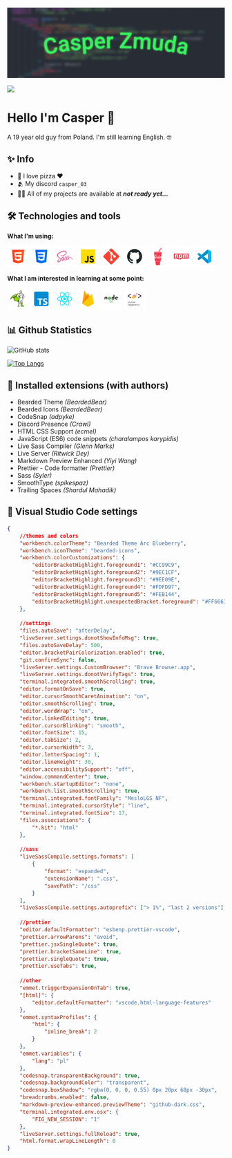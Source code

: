 ![Design and Development](./pictures/baner.png)

![](https://komarev.com/ghpvc/?username=CasperZmuda)

# Hello I'm Casper 🌊

A 19 year old guy from Poland. I'm still learning English. 🤓

## ✨ Info

- 🍕 I love pizza ❤️
- 🫂 My discord `casper_03`
- 👨‍💻 All of my projects are available at **_not ready yet..._**
<!-- <a href="https://zmudakacper.dev">**zmudakacper.dev**</a> -->

## 🛠 Technologies and tools

**What I'm using:**

<p>
    <img style="height: 50px;" src="pictures/html.png"></img>
    <img style="height: 50px;" src="pictures/css.png"></img>
    <img style="height: 50px;" src="pictures/sass.png"></img>
    <img style="height: 50px;" src="pictures/js.png"></img>
    <img style="height: 50px;" src="pictures/git.png"></img>
    <img style="height: 50px;" src="pictures/github.png"></img>
    <img style="height: 50px;" src="pictures/gulp.png"></img>
    <img style="height: 50px;" src="pictures/npm.png"></img>
    <img style="height: 50px;" src="pictures/vsc.png"></img>
</p>

**What I am interested in learning at some point:**

<p>
    <img style="height: 50px;" src="pictures/gsap.png"></img>
    <img style="height: 50px;" src="pictures/ts.png"></img>
    <img style="height: 50px;" src="pictures/react.png"></img>
    <img style="height: 50px;" src="pictures/firebase.png"></img>
    <img style="height: 50px;" src="pictures/node.png"></img>
    <img style="height: 50px;" src="pictures/styled.png"></img>
</p>

## 📊 Github Statistics

![GitHub stats](https://github-readme-stats.vercel.app/api?username=CasperZmuda&show_icons=true)

[![Top Langs](https://github-readme-stats.vercel.app/api/top-langs/?username=CasperZmuda)](https://github.com/anuraghazra/github-readme-stats)

## 🚧 Installed extensions (with authors)

- Bearded Theme _(BeardedBear)_
- Bearded Icons _(BeardedBear)_
- CodeSnap _(adpyke)_
- Discord Presence _(Crawl)_
- HTML CSS Support _(ecmel)_
- JavaScript (ES6) code snippets _(charalampos karypidis)_
- Live Sass Compiler _(Glenn Marks)_
- Live Server _(Ritwick Dey)_
- Markdown Preview Enhanced _(Yiyi Wang)_
- Prettier - Code formatter _(Prettier)_
- Sass _(Syler)_
- SmoothType _(spikespaz)_
- Trailing Spaces _(Shardul Mahadik)_

## 🔮 Visual Studio Code settings

```json
{
	//themes and colors
	"workbench.colorTheme": "Bearded Theme Arc Blueberry",
	"workbench.iconTheme": "bearded-icons",
	"workbench.colorCustomizations": {
		"editorBracketHighlight.foreground1": "#CC99C9",
		"editorBracketHighlight.foreground2": "#9EC1CF",
		"editorBracketHighlight.foreground3": "#9EE09E",
		"editorBracketHighlight.foreground4": "#FDFD97",
		"editorBracketHighlight.foreground5": "#FEB144",
		"editorBracketHighlight.unexpectedBracket.foreground": "#FF6663"
	},

	//settings
	"files.autoSave": "afterDelay",
	"liveServer.settings.donotShowInfoMsg": true,
	"files.autoSaveDelay": 500,
	"editor.bracketPairColorization.enabled": true,
	"git.confirmSync": false,
	"liveServer.settings.CustomBrowser": "Brave Browser.app",
	"liveServer.settings.donotVerifyTags": true,
	"terminal.integrated.smoothScrolling": true,
	"editor.formatOnSave": true,
	"editor.cursorSmoothCaretAnimation": "on",
	"editor.smoothScrolling": true,
	"editor.wordWrap": "on",
	"editor.linkedEditing": true,
	"editor.cursorBlinking": "smooth",
	"editor.fontSize": 15,
	"editor.tabSize": 2,
	"editor.cursorWidth": 3,
	"editor.letterSpacing": 1,
	"editor.lineHeight": 30,
	"editor.accessibilitySupport": "off",
	"window.commandCenter": true,
	"workbench.startupEditor": "none",
	"workbench.list.smoothScrolling": true,
	"terminal.integrated.fontFamily": "MesloLGS NF",
	"terminal.integrated.cursorStyle": "line",
	"terminal.integrated.fontSize": 17,
	"files.associations": {
		"*.kit": "html"
	},

	//sass
	"liveSassCompile.settings.formats": [
		{
			"format": "expanded",
			"extensionName": ".css",
			"savePath": "/css"
		}
	],
	"liveSassCompile.settings.autoprefix": ["> 1%", "last 2 versions"],

	//prettier
	"editor.defaultFormatter": "esbenp.prettier-vscode",
	"prettier.arrowParens": "avoid",
	"prettier.jsxSingleQuote": true,
	"prettier.bracketSameLine": true,
	"prettier.singleQuote": true,
	"prettier.useTabs": true,

	//other
	"emmet.triggerExpansionOnTab": true,
	"[html]": {
		"editor.defaultFormatter": "vscode.html-language-features"
	},
	"emmet.syntaxProfiles": {
		"html": {
			"inline_break": 2
		}
	},
	"emmet.variables": {
		"lang": "pl"
	},
	"codesnap.transparentBackground": true,
	"codesnap.backgroundColor": "transparent",
	"codesnap.boxShadow": "rgba(0, 0, 0, 0.55) 0px 20px 68px -30px",
	"breadcrumbs.enabled": false,
	"markdown-preview-enhanced.previewTheme": "github-dark.css",
	"terminal.integrated.env.osx": {
		"FIG_NEW_SESSION": "1"
	},
	"liveServer.settings.fullReload": true,
	"html.format.wrapLineLength": 0
}
```
